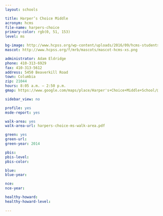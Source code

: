 ```yaml
---
layout: schools

title: Harper’s Choice Middle
acronym: hcms
file-name: harpers-choice
primary-color: rgb(0, 51, 153)
level: ms

bg-image: http://www.hcpss.org/wp-content/uploads/2016/09/hcms-students-btsn-strings-group.jpg
mascot: http://www.hcpss.org/f/mrb/mascots/mascot-hcms-xs.png

administrator: Adam Eldridge
phone: 410-313-6929
fax: 410-313-5612
address: 5450 Beaverkill Road
town: Columbia
zip: 21044
hours: 8:05 a.m. – 2:50 p.m.
gmap: https://www.google.com/maps/place/Harper's+Choice+Middle+School/@39.2246118,-76.8898421,17z/data=!3m1!4b1!4m2!3m1!1s0x89b7df6e8371d879:0xc96b7c405c7391ce?hl=en

sidebar_view: no

profile: yes
msde-report: yes

walk-area: yes
walk-area-url: harpers-choice-ms-walk-area.pdf

green: yes
green-url:
green-year: 2014

pbis: 
pbis-level: 
pbis-color: 

blue:
blue-year:

nce:
nce-year:

healthy-howard:
healthy-howard-level:
 
---
```

